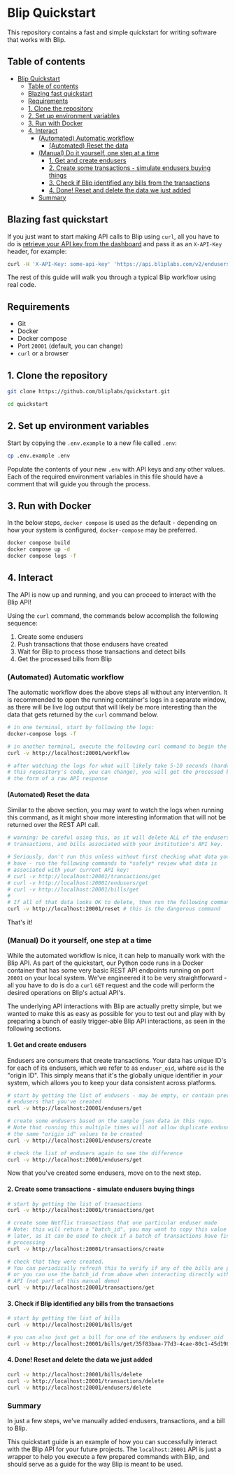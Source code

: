 # Blip Quickstart

This repository contains a fast and simple quickstart for writing software that works with Blip.

## Table of contents

- [Blip Quickstart](#blip-quickstart)
  - [Table of contents](#table-of-contents)
  - [Blazing fast quickstart](#blazing-fast-quickstart)
  - [Requirements](#requirements)
  - [1. Clone the repository](#1-clone-the-repository)
  - [2. Set up environment variables](#2-set-up-environment-variables)
  - [3. Run with Docker](#3-run-with-docker)
  - [4. Interact](#4-interact)
    - [(Automated) Automatic workflow](#automated-automatic-workflow)
      - [(Automated) Reset the data](#automated-reset-the-data)
    - [(Manual) Do it yourself, one step at a time](#manual-do-it-yourself-one-step-at-a-time)
      - [1. Get and create endusers](#1-get-and-create-endusers)
      - [2. Create some transactions - simulate endusers buying things](#2-create-some-transactions---simulate-endusers-buying-things)
      - [3. Check if Blip identified any bills from the transactions](#3-check-if-blip-identified-any-bills-from-the-transactions)
      - [4. Done! Reset and delete the data we just added](#4-done-reset-and-delete-the-data-we-just-added)
    - [Summary](#summary)

## Blazing fast quickstart

If you just want to start making API calls to Blip using `curl`, all you have to do is [retrieve your API key from the dashboard](https://app.bliplabs.com/profile) and pass it as an `X-API-Key` header, for example:

```bash
curl -H 'X-API-Key: some-api-key' 'https://api.bliplabs.com/v2/endusers'
```

The rest of this guide will walk you through a typical Blip workflow using real code.

## Requirements

- Git
- Docker
- Docker compose
- Port `20001` (default, you can change)
- `curl` or a browser

## 1. Clone the repository

```bash
git clone https://github.com/bliplabs/quickstart.git

cd quickstart
```

## 2. Set up environment variables

Start by copying the `.env.example` to a new file called `.env`:

```bash
cp .env.example .env
```

Populate the contents of your new `.env` with API keys and any other values. Each of the required environment variables in this file should have a comment that will guide you through the process.

## 3. Run with Docker

In the below steps, `docker compose` is used as the default - depending on how your system is configured, `docker-compose` may be preferred.

```bash
docker compose build
docker compose up -d
docker compose logs -f
```

## 4. Interact

The API is now up and running, and you can proceed to interact with the Blip API!

Using the `curl` command, the commands below accomplish the following sequence:

1. Create some endusers
1. Push transactions that those endusers have created
1. Wait for Blip to process those transactions and detect bills
1. Get the processed bills from Blip

### (Automated) Automatic workflow

The automatic workflow does the above steps all without any intervention. It is recommended to open the running container's logs in a separate window, as there will be live log output that will likely be more interesting than the data that gets returned by the `curl` command below.

```bash
# in one terminal, start by following the logs:
docker-compose logs -f

# in another terminal, execute the following curl command to begin the workflow
curl -v http://localhost:20001/workflow

# after watching the logs for what will likely take 5-10 seconds (hardcoded in
# this repository's code, you can change), you will get the processed bills in
# the form of a raw API response
```

#### (Automated) Reset the data

Similar to the above section, you may want to watch the logs when running this command, as it might show more interesting information that will not be returned over the REST API call.

```bash
# warning: be careful using this, as it will delete ALL of the endusers,
# transactions, and bills associated with your institution's API key.

# Seriously, don't run this unless without first checking what data you already
# have - run the following commands to *safely* review what data is
# associated with your current API key:
# curl -v http://localhost:20001/transactions/get
# curl -v http://localhost:20001/endusers/get
# curl -v http://localhost:20001/bills/get
#
# If all of that data looks OK to delete, then run the following command:
curl -v http://localhost:20001/reset # this is the dangerous command
```

That's it!

### (Manual) Do it yourself, one step at a time

While the automated workflow is nice, it can help to manually work with the Blip API. As part of the quickstart, our Python code runs in a Docker container that has some very basic REST API endpoints running on port `20001` on your local system. We've engineered it to be very straightforward - all you have to do is do a `curl` `GET` request and the code will perform the desired operations on Blip's actual API's.

The underlying API interactions with Blip are actually pretty simple, but we wanted to make this as easy as possible for you to test out and play with by preparing a bunch of easily trigger-able Blip API interactions, as seen in the following sections.

#### 1. Get and create endusers

Endusers are consumers that create transactions. Your data has unique ID's for each of its endusers, which we refer to as `enduser_oid`, where `oid` is the "origin ID". This simply means that it's the globally unique identifier in _your_ system, which allows you to keep your data consistent across platforms.

```bash
# start by getting the list of endusers - may be empty, or contain previous
# endusers that you've created
curl -v http://localhost:20001/endusers/get

# create some endusers based on the sample json data in this repo.
# Note that running this multiple times will not allow duplicate endusers with
# the same "origin id" values to be created
curl -v http://localhost:20001/endusers/create

# check the list of endusers again to see the difference
curl -v http://localhost:20001/endusers/get
```

Now that you've created some endusers, move on to the next step.

#### 2. Create some transactions - simulate endusers buying things

```bash
# start by getting the list of transactions
curl -v http://localhost:20001/transactions/get

# create some Netflix transactions that one particular enduser made
# Note: this will return a "batch_id", you may want to copy this value for
# later, as it can be used to check if a batch of transactions have finished
# processing
curl -v http://localhost:20001/transactions/create

# check that they were created.
# You can periodically refresh this to verify if any of the bills are processing
# or you can use the batch_id from above when interacting directly with the Blip
# API (not part of this manual demo)
curl -v http://localhost:20001/transactions/get
```

#### 3. Check if Blip identified any bills from the transactions

```bash
# start by getting the list of bills
curl -v http://localhost:20001/bills/get

# you can also just get a bill for one of the endusers by enduser_oid
curl -v http://localhost:20001/bills/get/35f83baa-77d3-4cae-80c1-45d1984a185d
```

#### 4. Done! Reset and delete the data we just added

```bash
curl -v http://localhost:20001/bills/delete
curl -v http://localhost:20001/transactions/delete
curl -v http://localhost:20001/endusers/delete
```

### Summary

In just a few steps, we've manually added endusers, transactions, and a bill to Blip.

This quickstart guide is an example of how you can successfully interact with the Blip API for your future projects. The `localhost:20001` API is just a wrapper to help you execute a few prepared commands with Blip, and should serve as a guide for the way Blip is meant to be used.
